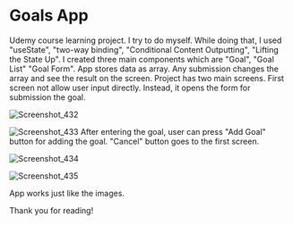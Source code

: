# Goals App
 Udemy course learning project. I try to do myself.
 While doing that, I used "useState", "two-way binding", "Conditional Content Outputting", "Lifting the State Up".
 I created three main components which are "Goal", "Goal List" "Goal Form".
 App stores data as array. Any submission changes the array and see the result on the screen.
Project has two main screens. First screen not allow user input directly. Instead, it opens the form for submission the goal.

![Screenshot_432](https://user-images.githubusercontent.com/51987890/218551966-1bf95ef4-0bf0-42d6-a1ce-f2181828f5bc.png)


![Screenshot_433](https://user-images.githubusercontent.com/51987890/218551999-510d6822-483b-4fe9-9583-db7ce54060ce.png)
After entering the goal, user can press "Add Goal" button for adding the goal. "Cancel" button goes to the first screen.

![Screenshot_434](https://user-images.githubusercontent.com/51987890/218552783-631c0756-2edb-4e7d-bd96-f4c446ef20c9.png)

![Screenshot_435](https://user-images.githubusercontent.com/51987890/218552814-92b70a83-a7c6-4603-bbb2-f2e1ca37acd3.png)

App works just like the images. 

Thank you for reading!

